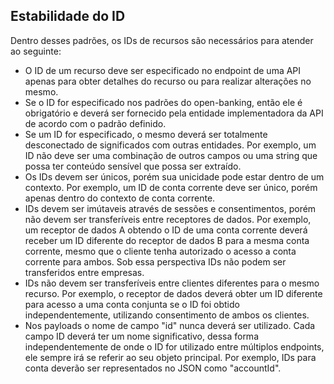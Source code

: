 ## Estabilidade do ID


Dentro desses padrões, os IDs de recursos são necessários para atender ao seguinte:

* O ID de um recurso deve ser especificado no endpoint de uma API apenas para obter detalhes do recurso ou para realizar alterações no mesmo.
* Se o ID for especificado nos padrões do open-banking, então ele é obrigatório e deverá ser fornecido pela entidade implementadora da API de acordo com o padrão definido.
* Se um ID for especificado, o mesmo deverá ser totalmente desconectado de significados com outras entidades. Por exemplo, um ID não deve ser uma combinação de outros campos ou uma string que possa ter conteúdo sensível que possa ser extraído.
* Os IDs devem ser únicos, porém sua unicidade pode estar dentro de um contexto. Por exemplo, um ID de conta corrente deve ser único, porém apenas dentro do contexto de conta corrente. 
* IDs devem ser imútaveis através de sessões e consentimentos, porém não devem ser transferíveis entre receptores de dados. Por exemplo, um receptor de dados A obtendo o ID de uma conta corrente deverá receber um ID diferente do receptor de dados B para a mesma conta corrente, mesmo que o cliente tenha autorizado o acesso a conta corrente para ambos. Sob essa perspectiva IDs não podem ser transferidos entre empresas.
* IDs não devem ser transferíveis entre clientes diferentes para o mesmo recurso. Por exemplo, o receptor de dados deverá obter um ID diferente para acesso a uma conta conjunta se o ID foi obtido independentemente, utilizando consentimento de ambos os clientes.
* Nos payloads o nome de campo "id" nunca deverá ser utilizado. Cada campo ID deverá ter um nome significativo, dessa forma independentemente de onde o ID for utilizado entre múltiplos endpoints, ele sempre irá se referir ao seu objeto principal. Por exemplo, IDs para conta deverão ser representados no JSON como "accountId".
